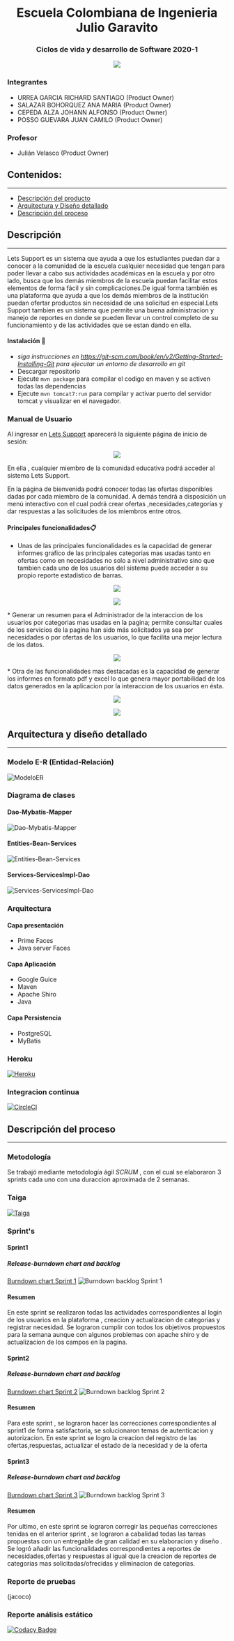 <h1 align="center">Escuela Colombiana de Ingenieria Julio Garavito</h1>
<h3 align="center">Ciclos de vida y desarrollo de Software 2020-1</h3> 
<p align="center"><img src="https://github.com/Let-s-support/2021-1-PROYCVDS-LetsSupport/blob/master/Assets/Images/login.PNG"/></p> 

### Integrantes

- URREA GARCIA RICHARD SANTIAGO (Product Owner)
- SALAZAR BOHORQUEZ ANA MARIA (Product Owner)
- CEPEDA ALZA JOHANN ALFONSO (Product Owner)
- POSSO GUEVARA JUAN CAMILO (Product Owner)

### Profesor
+ Julián Velasco (Product Owner)


## Contenidos:
---
- [Descripción del producto](#Descripción)
- [Arquitectura y Diseño detallado](#Arquitectura-y-diseño-detallado)
- [Descripción del proceso](#Descripción-del-proceso)

## Descripción
---
Lets Support  es  un sistema  que ayuda a que los estudiantes puedan dar a conocer a la comunidad de la escuela cualquier necesidad que tengan para poder llevar a cabo sus actividades académicas en la escuela y por otro lado, busca que los demás miembros de la escuela puedan facilitar estos elementos de forma fácil y sin complicaciones.De  igual forma también es una  plataforma que ayuda a que los demás miembros de la institución puedan ofertar productos sin necesidad de una solicitud en especial.Lets Support tambien es un sistema que permite una buena administracion y manejo de reportes en donde se pueden llevar un control completo de su funcionamiento y de las actividades que se estan dando en ella.
#### Instalación 🔧
* *siga instrucciones en https://git-scm.com/book/en/v2/Getting-Started-Installing-Git para ejecutar un entorno de desarrollo en git*
* Descargar repositorio 
* Ejecute `mvn package` para compilar el codigo en maven y se activen todas las dependencias
* Ejecute `mvn tomcat7:run` para compilar y activar puerto del servidor tomcat y visualizar en el navegador.
### Manual de Usuario
Al ingresar en [Lets Support](https://letssupport.herokuapp.com/app/login.xhtml) aparecerá la siguiente página de inicio de sesión:
<p align="center"><img src="https://github.com/Let-s-support/2021-1-PROYCVDS-LetsSupport/blob/master/Assets/Images/log.PNG"/></p> 
En ella , cualquier miembro de la comunidad educativa podrá acceder al sistema Lets Support.

En la página de bienvenida podrá conocer todas las ofertas disponibles dadas por cada miembro de la comunidad. A demás tendrá a disposición un menú interactivo con el cual podrá crear ofertas ,necesidades,categorías y dar respuestas a las solicitudes de los miembros entre otros.  
#### Principales funcionalidades📋

* Unas de las principales funcionalidades es la capacidad de generar informes grafico de las principales categorias mas usadas tanto en ofertas como en necesidades no solo a nivel administrativo sino que tambien cada uno de los usuarios del sistema puede acceder a su propio reporte estadistico de barras.
<p align="center"><img src="https://github.com/Let-s-support/2021-1-PROYCVDS-LetsSupport/blob/master/Assets/Images/categoriasmasusadas.PNG"/></p> 
<p align="center"><img src="https://github.com/Let-s-support/2021-1-PROYCVDS-LetsSupport/blob/master/Assets/Images/reportenecesidadusuario.PNG"/></p> 
* Generar un resumen para el Administrador de la interaccion de los usuarios por categorias mas usadas en la pagina; permite consultar cuales de los servicios de la pagina han sido más solicitados ya sea por necesidades o por ofertas de los usuarios, lo que facilita una mejor lectura de los datos. 
<p align="center"><img src="https://github.com/Let-s-support/2021-1-PROYCVDS-LetsSupport/blob/master/Assets/Images/tablacategorias.PNG"/></p> 
* Otra de las funcionalidades mas destacadas es la capacidad de generar los informes en formato pdf y excel lo que genera mayor portabilidad de los datos generados en la aplicacion  por la interaccion de los usuarios en ésta.
<p align="center"><img src="https://github.com/Let-s-support/2021-1-PROYCVDS-LetsSupport/blob/master/Assets/Images/formatopdf.PNG"/></p> 
<p align="center"><img src="https://github.com/Let-s-support/2021-1-PROYCVDS-LetsSupport/blob/master/Assets/Images/formatoexcel.PNG"/></p> 

## Arquitectura y diseño detallado
---
### Modelo E-R (Entidad-Relación)
![ModeloER](https://github.com/Let-s-support/2021-1-PROYCVDS-LetsSupport/blob/master/Assets/Images/ER.PNG)
### Diagrama de clases
#### Dao-Mybatis-Mapper
![Dao-Mybatis-Mapper](https://github.com/Let-s-support/2021-1-PROYCVDS-LetsSupport/blob/master/Assets/Images/Diagrama%20de%20clases/Dao-Mybatis-Mapper.svg)
#### Entities-Bean-Services
![Entities-Bean-Services](https://github.com/Let-s-support/2021-1-PROYCVDS-LetsSupport/blob/master/Assets/Images/Diagrama%20de%20clases/Entities-Bean-Services.svg)
#### Services-ServicesImpl-Dao
![Services-ServicesImpl-Dao](https://github.com/Let-s-support/2021-1-PROYCVDS-LetsSupport/blob/master/Assets/Images/Diagrama%20de%20clases/Services-ServicesImpl-Dao.svg)

### Arquitectura
#### Capa presentación
*  Prime Faces
*  Java server Faces
#### Capa Aplicación
*  Google Guice 
*  Maven 
*  Apache Shiro 
*  Java
#### Capa Persistencia
*  PostgreSQL
*  MyBatis
### Heroku
[![Heroku](Assets/Images/heroku.jpg)](https://letssupport.herokuapp.com/app/login.xhtml)
### Integracion continua
[![CircleCI](https://circleci.com/gh/Let-s-support/2021-1-PROYCVDS-LetsSupport.svg?style=svg)](https://app.circleci.com/pipelines/github/Let-s-support/2021-1-PROYCVDS-LetsSupport)

## Descripción del proceso
---
### Metodología
Se trabajó mediante metodología ágil *SCRUM* , con el cual se elaboraron 3 sprints cada uno con una duraccion aproximada de 2 semanas.

### Taiga 
[![Taiga](Assets/Images/Taiga.jpg)](https://tree.taiga.io/project/richardug-solidaridad-escuela/backlog)
### Sprint's
#### Sprint1
##### Release-burndown chart and backlog
[Burndown chart Sprint 1](https://tree.taiga.io/project/richardug-solidaridad-escuela/taskboard/sprint-1-16929)
![Burndown backlog Sprint 1](https://github.com/Let-s-support/2021-1-PROYCVDS-LetsSupport/blob/master/Assets/Images/sprint1.PNG)
#### Resumen
En este sprint  se realizaron todas las actividades correspondientes al login de los usuarios en la plataforma , creacion y actualizacion de categorias y registrar necesidad.
Se lograron cumplir con todos los objetivos propuestos para la semana aunque con algunos problemas con apache shiro y de actualizacion de los campos en la pagina.

#### Sprint2
##### Release-burndown chart and backlog
[Burndown chart Sprint 2](https://tree.taiga.io/project/richardug-solidaridad-escuela/taskboard/sprint-2-9441)
![Burndown backlog Sprint 2](https://github.com/Let-s-support/2021-1-PROYCVDS-LetsSupport/blob/master/Assets/Images/sprint2.PNG)
#### Resumen
Para este sprint , se lograron hacer las correcciones correspondientes al sprint1 de forma satisfactoria, se solucionaron temas de autenticacion y autorizacion.
En este sprint se logro la creacion del registro de las ofertas,respuestas, actualizar el estado de la necesidad y de la oferta

#### Sprint3
##### Release-burndown chart and backlog
[Burndown chart Sprint 3](https://tree.taiga.io/project/richardug-solidaridad-escuela/taskboard/sprint-3-6363)
![Burndown backlog Sprint 3](https://github.com/Let-s-support/2021-1-PROYCVDS-LetsSupport/blob/master/Assets/Images/Sprint3.PNG)

#### Resumen
Por ultimo, en este sprint se lograron corregir las pequeñas correcciones tenidas en el anterior sprint , se lograron a cabalidad todas las tareas propuestas con un entregable de gran calidad en su elaboracion y diseño . Se logró añadir las funcionalidades correspondientes a reportes de necesidades,ofertas y respuestas al igual que la creacion de reportes de categorias mas solicitadas/ofrecidas y eliminacion de categorias.

### Reporte de pruebas
(jacoco)
### Reporte análisis estático
[![Codacy Badge](https://app.codacy.com/project/badge/Grade/cba8fd0874ac4f569f4f880e473cbac9)](https://www.codacy.com/gh/Let-s-support/2021-1-PROYCVDS-LetsSupport/dashboard?utm_source=github.com&amp;utm_medium=referral&amp;utm_content=Let-s-support/2021-1-PROYCVDS-LetsSupport&amp;utm_campaign=Badge_Grade)




